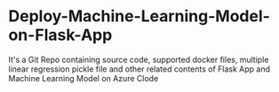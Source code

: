 # Deploy-Machine-Learning-Model-on-Flask-App
It's a Git Repo containing source code, supported docker files, multiple linear regression pickle file and other related contents of Flask App and Machine Learning Model on Azure Clode
